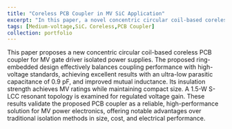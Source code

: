 ```yaml
---
title: "Coreless PCB Coupler in MV SiC Application"
excerpt: "In this paper, a novel concentric circular coil-based coreless print-circuit-board (PCB) coupler is proposed for gate driver (GD) isolated power supply for medium voltage (MV) application. In comparison to the existing design, the proposed concentric circular coreless PCB coupler structure can achieve ultra-low parasitic capacitance, high insulation capacity, and high mutual inductance at a low cost and in compact dimensions, thanks to the ring-embedded structure design. In addition, an optimization methodology balancing mutual inductance, parasitic capacitance, and insulation is analyzed and provided. The regulated voltage gain of the resonant converter is analyzed. The simulation and experimental results show that the parasitic capacitance is 0.9 pF for over 100 kV/μs dv/dt immunity condition, and the partial discharge (PD) test shows insulation strength achieves MV ratings. <br/><img src='/images/Single.png'>"
tags: [Medium-voltage,SiC，Coreless,PCB Coupler]
collection: portfolio
---
```



This paper proposes a new concentric circular coil-based coreless PCB coupler for MV gate driver isolated power supplies. The proposed ring-embedded design effectively balances coupling performance with high-voltage standards, achieving excellent results with an ultra-low parasitic capacitance of 0.9 pF, and improved mutual inductance. Its insulation strength achieves MV ratings while maintaining compact size. A 1.5-W S-LCC resonant topology is examined for regulated voltage gain. These results validate the proposed PCB coupler as a reliable, high-performance solution for MV power electronics, offering notable advantages over traditional isolation methods in size, cost, and electrical performance. 

<Concentric Circular Coil-Based Coreless PCB Coupler for Medium Voltage Gate Drivers with an Ultra Low Parasitic Capacitance>